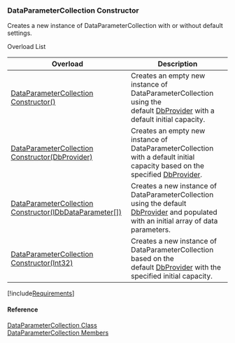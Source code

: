 ﻿### DataParameterCollection Constructor

Creates a new instance of DataParameterCollection with or without default settings.

Overload List

| Overload | Description |
| --- | --- |
| [DataParameterCollection Constructor()](FChoice.Common~FChoice.Common.Data.DataParameterCollection~_ctor().md) | Creates an empty new instance of DataParameterCollection using the default [DbProvider](FChoice.Common~FChoice.Common.Data.DbProvider.md) with a default initial capacity.   |
| [DataParameterCollection Constructor(DbProvider)](FChoice.Common~FChoice.Common.Data.DataParameterCollection~_ctor(DbProvider).md) | Creates an empty new instance of DataParameterCollection with a default initial capacity based on the specified [DbProvider](FChoice.Common~FChoice.Common.Data.DbProvider.md).   |
| [DataParameterCollection Constructor(IDbDataParameter\[\])](FChoice.Common~FChoice.Common.Data.DataParameterCollection~_ctor(IDbDataParameter[]).md) | Creates a new instance of DataParameterCollection using the default [DbProvider](FChoice.Common~FChoice.Common.Data.DbProvider.md) and populated with an initial array of data parameters.   |
| [DataParameterCollection Constructor(Int32)](FChoice.Common~FChoice.Common.Data.DataParameterCollection~_ctor(Int32).md) | Creates a new instance of DataParameterCollection based on the default [DbProvider](FChoice.Common~FChoice.Common.Data.DbProvider.md) with the specified initial capacity.   |

[!include[Requirements](../partials/requirements.md)]



#### Reference

[DataParameterCollection Class](FChoice.Common~FChoice.Common.Data.DataParameterCollection.md)  
[DataParameterCollection Members](FChoice.Common~FChoice.Common.Data.DataParameterCollection_members.md)